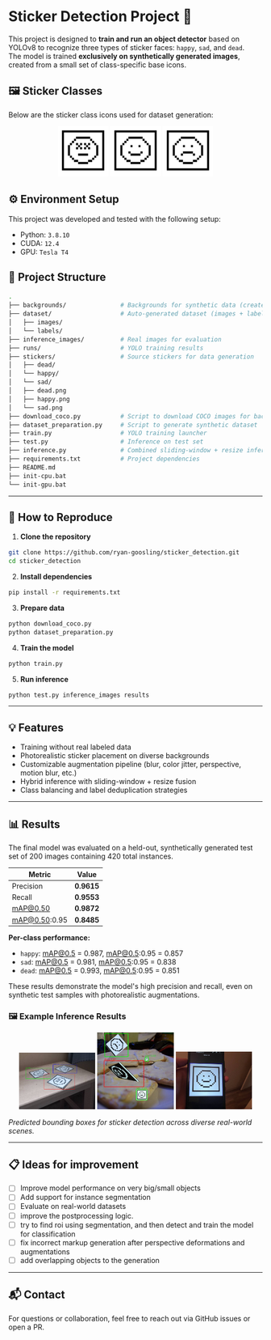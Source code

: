 # Sticker Detection Project 🎯

This project is designed to **train and run an object detector** based on YOLOv8 to recognize three types of sticker faces: `happy`, `sad`, and `dead`.  
The model is trained **exclusively on synthetically generated images**, created from a small set of class-specific base icons.

## 🖼️ Sticker Classes

Below are the sticker class icons used for dataset generation:

<p align="center">
  <img src="stickers/dead.png" width="100px" />
  <img src="stickers/happy.png" width="100px" />
  <img src="stickers/sad.png" width="100px" />
</p>

## ⚙️ Environment Setup

This project was developed and tested with the following setup:

- Python: `3.8.10`
- CUDA: `12.4`
- GPU: `Tesla T4`

## 📁 Project Structure

```bash
.
├── backgrounds/               # Backgrounds for synthetic data (created after running preparation script)
├── dataset/                   # Auto-generated dataset (images + labels in YOLO format)
│   ├── images/
│   └── labels/
├── inference_images/          # Real images for evaluation
├── runs/                      # YOLO training results
├── stickers/                  # Source stickers for data generation
│   ├── dead/
│   └── happy/
│   └── sad/
│   ├── dead.png
│   ├── happy.png
│   └── sad.png
├── download_coco.py           # Script to download COCO images for backgrounds
├── dataset_preparation.py     # Script to generate synthetic dataset
├── train.py                   # YOLO training launcher
├── test.py                    # Inference on test set
├── inference.py               # Combined sliding-window + resize inference
├── requirements.txt           # Project dependencies
├── README.md
├── init-cpu.bat
└── init-gpu.bat
```

---

## 🧪 How to Reproduce

1. **Clone the repository**

```bash
git clone https://github.com/ryan-goosling/sticker_detection.git
cd sticker_detection
```

2. **Install dependencies**

```bash
pip install -r requirements.txt
```

3. **Prepare data**

```bash
python download_coco.py
python dataset_preparation.py
```

4. **Train the model**

```bash
python train.py
```

5. **Run inference**

```bash
python test.py inference_images results
```

---

## 💡 Features

- Training without real labeled data
- Photorealistic sticker placement on diverse backgrounds
- Customizable augmentation pipeline (blur, color jitter, perspective, motion blur, etc.)
- Hybrid inference with sliding-window + resize fusion
- Class balancing and label deduplication strategies

---

## 📊 Results

The final model was evaluated on a held-out, synthetically generated test set of 200 images containing 420 total instances.

| Metric   | Value |
|----------|-------|
| Precision | **0.9615** |
| Recall    | **0.9553** |
| mAP@0.50  | **0.9872** |
| mAP@0.50:0.95 | **0.8485** |

**Per-class performance:**

- `happy`: mAP@0.5 = 0.987, mAP@0.5:0.95 = 0.857  
- `sad`: mAP@0.5 = 0.981, mAP@0.5:0.95 = 0.838  
- `dead`: mAP@0.5 = 0.993, mAP@0.5:0.95 = 0.851  

These results demonstrate the model's high precision and recall, even on synthetic test samples with photorealistic augmentations.

### 🖼️ Example Inference Results

<p align="center">
  <img src="assets/0.png" width="30%" />
  <img src="assets/3.jpg" width="30%" />
  <img src="assets/5.jpg" width="30%" />
</p>

*Predicted bounding boxes for sticker detection across diverse real-world scenes.*


---

## 📋 Ideas for improvement

- [ ] Improve model performance on very big/small objects
- [ ] Add support for instance segmentation
- [ ] Evaluate on real-world datasets
- [ ] improve the postprocessing logic.
- [ ] try to find roi using segmentation, and then detect and train the model for classification
- [ ] fix incorrect markup generation after perspective deformations and augmentations
- [ ] add overlapping objects to the generation

---

## 📬 Contact

For questions or collaboration, feel free to reach out via GitHub issues or open a PR.
